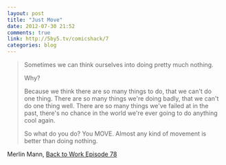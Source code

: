 ```yaml
---
layout: post
title: "Just Move"
date: 2012-07-30 21:52
comments: true
link: http://5by5.tv/comicshack/7
categories: blog
---
```


> Sometimes we can think ourselves into doing pretty much nothing.  
>   
> Why?  
>   
> Because we think there are so many things to do, that we can't do one thing. There are so many things we're doing badly, that we can't do one thing well. There are so many things we've failed at in the past, there's no chance in the world we're ever going to do anything cool again.  
>   
> So what do you do?  You MOVE. Almost any kind of movement is better than doing nothing.

Merlin Mann, [Back to Work Episode 78](http://5by5.tv/b2w/78)